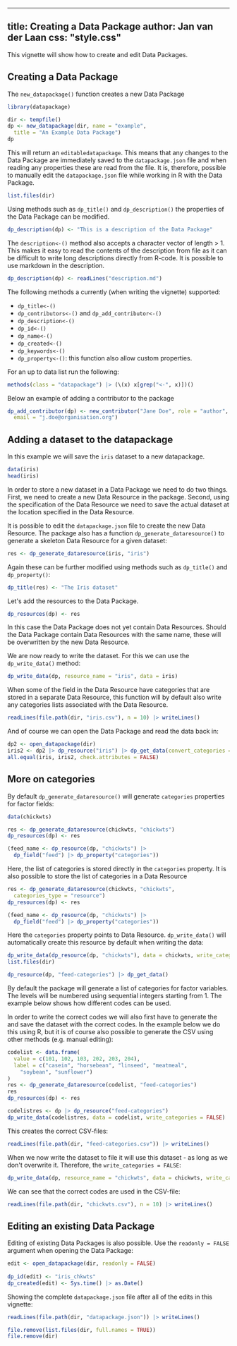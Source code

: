 <!--
%\VignetteEngine{simplermarkdown::mdweave_to_html}
%\VignetteIndexEntry{Creating a Data Package}
-->

---
title: Creating a Data Package
author: Jan van der Laan
css: "style.css"
---

This vignette will show how to create and edit Data Packages.

## Creating a Data Package

The `new_datapackage()` function creates a new Data Package

```{.R #n1}
library(datapackage)

dir <- tempfile()
dp <- new_datapackage(dir, name = "example", 
  title = "An Example Data Package")
dp
```
This will return an `editabledatapackage`. This means that any changes to the
Data Package are immediately saved to the `datapackage.json` file and when
reading any properties these are read from the file. It is, therefore, possible
to manually edit the `datapackage.json` file while working in R with the Data
Package. 

```{.R #n2}
list.files(dir)
```

Using methods such as `dp_title()` and `dp_description()` the properties of the Data
Package can be modified.

```{.R #n3}
dp_description(dp) <- "This is a description of the Data Package"
```

The `description<-()` method also accepts a character vector of length > 1. This
makes it easy to read the contents of the description from file as it can be
difficult to write long descriptions directly from R-code. It is possible to use
markdown in the description.

```{.R #n4 eval=FALSE}
dp_description(dp) <- readLines("description.md")
```

The following methods a currently (when writing the vignette) supported:

- `dp_title<-()`
- `dp_contributors<-()` and `dp_add_contributor<-()`
- `dp_description<-()`
- `dp_id<-()`
- `dp_name<-()`
- `dp_created<-()`
- `dp_keywords<-()`
- `dp_property<-()`: this function also allow custom properties.

For an up to data list run the following:

```[.R #n5}
methods(class = "datapackage") |> (\(x) x[grep("<-", x)])()
```

Below an example of adding a contributor to the package

```{.R #n6}
dp_add_contributor(dp) <- new_contributor("Jane Doe", role = "author",
  email = "j.doe@organisation.org")
```


## Adding a dataset to the datapackage

In this example we will save the `iris` dataset to a new datapackage.

```{.R #a1}
data(iris)
head(iris)
```

In order to store a new dataset in a Data Package we need to do two things.
First, we need to create a new Data Resource in the package. Second, using the
specification of the Data Resource we need to save the actual dataset at the
location specified in the Data Resource.

It is possible to edit the `datapackage.json` file to create the new
Data Resource. The package also has a function `dp_generate_dataresource()` to
generate a skeleton Data Resource for a given dataset:

```{.R #a10}
res <- dp_generate_dataresource(iris, "iris") 
```

Again these can be further modified using methods such as `dp_title()` and
`dp_property()`:

```{.R #a30}
dp_title(res) <- "The Iris dataset"
```

Let's add the resources to the Data Package.

```{.R #a40}
dp_resources(dp) <- res
```

In this case the Data Package does not yet contain Data Resources. Should the
Data Package contain Data Resources with the same name, these will be overwritten
by the new Data Resource.

We are now ready to write the dataset. For this we can use the `dp_write_data()`
method:

```{.R #a50}
dp_write_data(dp, resource_name = "iris", data = iris)
```

When some of the field in the Data Resource have categories that are stored in
a separate Data Resource, this function will by default also write any
categories lists associated with the Data Resource.

```{.R #a60}
readLines(file.path(dir, "iris.csv"), n = 10) |> writeLines()
```

And of course we can open the Data Package and read the data back in:

```{.R #a70}
dp2 <- open_datapackage(dir)
iris2 <- dp2 |> dp_resource("iris") |> dp_get_data(convert_categories = "to_factor")
all.equal(iris, iris2, check.attributes = FALSE)
```


## More on categories

By default `dp_generate_dataresource()` will generate `categories` properties for
factor fields:

```{.R #c00}
data(chickwts)

res <- dp_generate_dataresource(chickwts, "chickwts") 
dp_resources(dp) <- res

(feed_name <- dp_resource(dp, "chickwts") |> 
  dp_field("feed") |> dp_property("categories"))
```

Here, the list of categories is stored directly in the `categories` property. It
is also possible to store the list of categories in a Data Resource

```{.R #c01}
res <- dp_generate_dataresource(chickwts, "chickwts", 
  categories_type = "resource") 
dp_resources(dp) <- res

(feed_name <- dp_resource(dp, "chickwts") |> 
  dp_field("feed") |> dp_property("categories"))
```
Here the `categories` property points to Data Resource. `dp_write_data()` will
automatically create this resource by default when writing the data:

```{.R #c02}
dp_write_data(dp_resource(dp, "chickwts"), data = chickwts, write_categories = TRUE)
list.files(dir)

dp_resource(dp, "feed-categories") |> dp_get_data()
```

By default the package will generate a list of categories for factor variables.
The levels will be numbered using sequential integers starting from 1. The
example below shows how different codes can be used. 

In order to write the correct codes we will also first have to generate the and
save the dataset with the correct codes. In the example below we do this using
R, but it is of course also possible to generate the CSV using other methods
(e.g. manual editing):
```{.R #c10}
codelist <- data.frame(
  value = c(101, 102, 103, 202, 203, 204),
  label = c("casein", "horsebean", "linseed", "meatmeal", 
    "soybean", "sunflower")
)
res <- dp_generate_dataresource(codelist, "feed-categories")
res
dp_resources(dp) <- res

codelistres <- dp |> dp_resource("feed-categories")
dp_write_data(codelistres, data = codelist, write_categories = FALSE)
```
This creates the correct CSV-files:

```{.R #c20}
readLines(file.path(dir, "feed-categories.csv")) |> writeLines()
```

When we now write the dataset to file it will use this dataset - as long as we
don't overwrite it. Therefore, the `write_categories = FALSE`: 

```{.R #c30}
dp_write_data(dp, resource_name = "chickwts", data = chickwts, write_categories = FALSE)
```

We can see that the correct codes are used in the CSV-file:
```{.R #c40}
readLines(file.path(dir, "chickwts.csv"), n = 10) |> writeLines()
```


## Editing an existing Data Package

Editing of existing Data Packages is also possible. Use the `readonly = FALSE`
argument when opening the Data Package:

```{.R #e00}
edit <- open_datapackage(dir, readonly = FALSE)
 
dp_id(edit) <- "iris_chkwts"
dp_created(edit) <- Sys.time() |> as.Date()
```

Showing the complete `datapackage.json` file after all of the edits in this
vignette:
```{.R #e10}
readLines(file.path(dir, "datapackage.json")) |> writeLines()
```


```{.R #cleanup echo=FALSE results=FALSE}
file.remove(list.files(dir, full.names = TRUE)) 
file.remove(dir)
```


